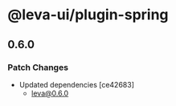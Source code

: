 # @leva-ui/plugin-spring

## 0.6.0
### Patch Changes

- Updated dependencies [ce42683]
  - leva@0.6.0
